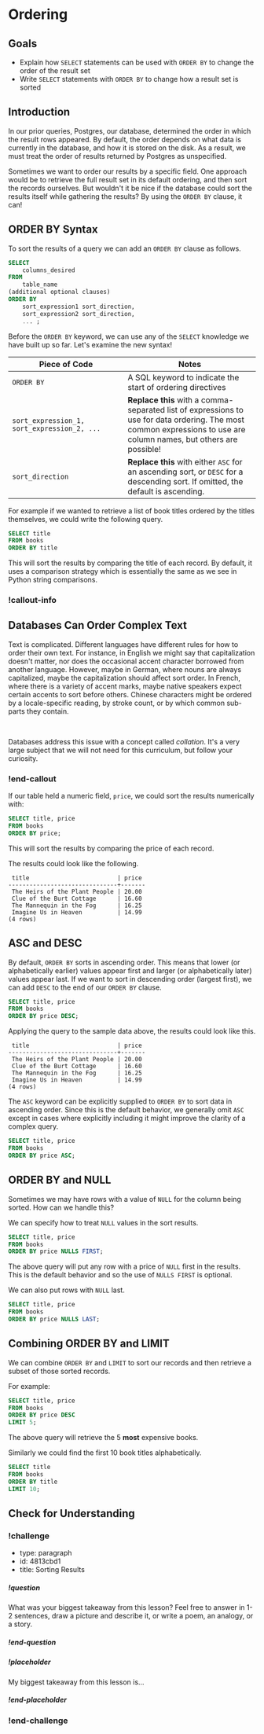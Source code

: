 # Ordering

<!--

Note:  The beind the curtain is maybe something we don't keep, on the other hand having something in the lessons about the order Postgres evaluates SQL is maybe something that should be added.

-->

## Goals

- Explain how `SELECT` statements can be used with `ORDER BY` to change the order of the result set
- Write `SELECT` statements with `ORDER BY` to change how a result set is sorted

## Introduction

In our prior queries, Postgres, our database, determined the order in which the result rows appeared. By default, the order depends on what data is currently in the database, and how it is stored on the disk. As a result, we must treat the order of results returned by Postgres as unspecified.

Sometimes we want to order our results by a specific field. One approach would be to retrieve the full result set in its default ordering, and then sort the records ourselves. But wouldn't it be nice if the database could sort the results itself while gathering the results? By using the `ORDER BY` clause, it can!

## ORDER BY Syntax

To sort the results of a query we can add an `ORDER BY` clause as follows.

```sql
SELECT
	columns_desired
FROM
	table_name
(additional optional clauses)
ORDER BY
	sort_expression1 sort_direction,
	sort_expression2 sort_direction,
	... ;
```

Before the `ORDER BY` keyword, we can use any of the `SELECT` knowledge we have built up so far. Let's examine the new syntax!

| <div style="min-width:200px;"> Piece of Code </div> | Notes                                                                                                                                                               |
| --------------------------------------------------- | ------------------------------------------------------------------------------------------------------------------------------------------------------------------- |
| `ORDER BY`                                          | A SQL keyword to indicate the start of ordering directives                                                                                                          |
| `sort_expression_1, sort_expression_2, ...`         | **Replace this** with a comma-separated list of expressions to use for data ordering. The most common expressions to use are column names, but others are possible! |
| `sort_direction`                                    | **Replace this** with either `ASC` for an ascending sort, or `DESC` for a descending sort. If omitted, the default is ascending.                                    |

For example if we wanted to retrieve a list of book titles ordered by the titles themselves, we could write the following query.

```sql
SELECT title
FROM books
ORDER BY title
```

This will sort the results by comparing the title of each record. By default, it uses a comparison strategy which is essentially the same as we see in Python string comparisons.

### !callout-info

## Databases Can Order Complex Text

Text is complicated. Different languages have different rules for how to order their own text. For instance, in English we might say that capitalization doesn't matter, nor does the occasional accent character borrowed from another language. However, maybe in German, where nouns are always capitalized, maybe the capitalization should affect sort order. In French, where there is a variety of accent marks, maybe native speakers expect certain accents to sort before others. Chinese characters might be ordered by a locale-specific reading, by stroke count, or by which common sub-parts they contain.

<br />

Databases address this issue with a concept called _collation_. It's a very large subject that we will not need for this curriculum, but follow your curiosity.

### !end-callout

If our table held a numeric field, `price`, we could sort the results numerically with:

```sql
SELECT title, price
FROM books
ORDER BY price;
```

This will sort the results by comparing the price of each record.

The results could look like the following.

```
 title                         | price
-------------------------------+-------
 The Heirs of the Plant People | 20.00
 Clue of the Burt Cottage      | 16.60
 The Mannequin in the Fog      | 16.25
 Imagine Us in Heaven          | 14.99
(4 rows)
```

## ASC and DESC

By default, `ORDER BY` sorts in ascending order. This means that lower (or alphabetically earlier) values appear first and larger (or alphabetically later) values appear last. If we want to sort in descending order (largest first), we can add `DESC` to the end of our `ORDER BY` clause.

```sql
SELECT title, price
FROM books
ORDER BY price DESC;
```

Applying the query to the sample data above, the results could look like this.

```
 title                         | price
-------------------------------+-------
 The Heirs of the Plant People | 20.00
 Clue of the Burt Cottage      | 16.60
 The Mannequin in the Fog      | 16.25
 Imagine Us in Heaven          | 14.99
(4 rows)
```

The `ASC` keyword can be explicitly supplied to `ORDER BY` to sort data in ascending order. Since this is the default behavior, we generally omit `ASC` except in cases where explicitly including it might improve the clarity of a complex query.

```sql
SELECT title, price
FROM books
ORDER BY price ASC;
```

## ORDER BY and NULL

Sometimes we may have rows with a value of `NULL` for the column being sorted. How can we handle this?

We can specify how to treat `NULL` values in the sort results.

```sql
SELECT title, price
FROM books
ORDER BY price NULLS FIRST;
```

The above query will put any row with a price of `NULL` first in the results. This is the default behavior and so the use of `NULLS FIRST` is optional.

We can also put rows with `NULL` last.

```sql
SELECT title, price
FROM books
ORDER BY price NULLS LAST;
```

## Combining ORDER BY and LIMIT

We can combine `ORDER BY` and `LIMIT` to sort our records and then retrieve a subset of those sorted records.

For example:

```sql
SELECT title, price
FROM books
ORDER BY price DESC
LIMIT 5;
```

The above query will retrieve the 5 **most** expensive books.

Similarly we could find the first 10 book titles alphabetically.

```sql
SELECT title
FROM books
ORDER BY title
LIMIT 10;
```

## Check for Understanding

<!-- ORDERING Question with ORDER BY -->

<!-- SQL question using order by and limit -->

<!-- Question Takeaway -->
<!-- prettier-ignore-start -->
### !challenge
* type: paragraph
* id: 4813cbd1
* title: Sorting Results
##### !question

What was your biggest takeaway from this lesson? Feel free to answer in 1-2 sentences, draw a picture and describe it, or write a poem, an analogy, or a story.

##### !end-question
##### !placeholder

My biggest takeaway from this lesson is...

##### !end-placeholder
### !end-challenge
<!-- prettier-ignore-end -->
